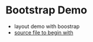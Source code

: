 # Bootstrap Demo
* layout demo with boostrap
* [source file to begin with](https://github.com/lewagon/layouts-demo)


